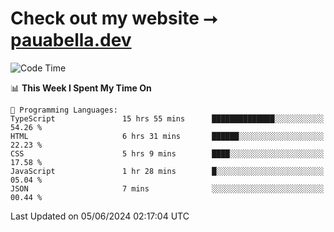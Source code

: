 # Check out my website ⭢ [pauabella.dev](https://pauabella.dev)

<!--START_SECTION:waka-->
![Code Time](http://img.shields.io/badge/Code%20Time-3%2C425%20hrs%2043%20mins-blue)

📊 **This Week I Spent My Time On** 

```text
💬 Programming Languages: 
TypeScript               15 hrs 55 mins      ██████████████░░░░░░░░░░░   54.26 % 
HTML                     6 hrs 31 mins       ██████░░░░░░░░░░░░░░░░░░░   22.23 % 
CSS                      5 hrs 9 mins        ████░░░░░░░░░░░░░░░░░░░░░   17.58 % 
JavaScript               1 hr 28 mins        █░░░░░░░░░░░░░░░░░░░░░░░░   05.04 % 
JSON                     7 mins              ░░░░░░░░░░░░░░░░░░░░░░░░░   00.44 % 
```


 Last Updated on 05/06/2024 02:17:04 UTC
<!--END_SECTION:waka-->
